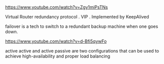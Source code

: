 <https://www.youtube.com/watch?v=Zgy1miPsTNs>

Virtual Router redundancy protocol
    . VIP
    . Implemented by KeepAlived

failover is a tech to switch to a redundant backup machine when one goes down.

<https://www.youtube.com/watch?v=d-Bfi5qywFo>

active active and active passive are two configurations that can be used to achieve high-availability and proper load balancing
